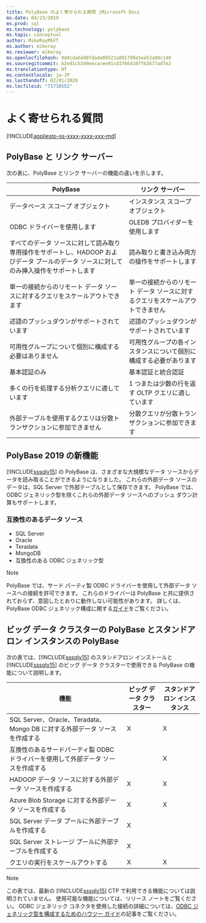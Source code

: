 ```yaml
---
title: PolyBase のよく寄せられる質問 |Microsoft Docs
ms.date: 04/23/2019
ms.prod: sql
ms.technology: polybase
ms.topic: conceptual
author: MikeRayMSFT
ms.author: mikeray
ms.reviewer: mikeray
ms.openlocfilehash: 9d4cda6dd0fdade80521a801799e5ee53a80c140
ms.sourcegitcommit: b2e81cb349eecacee91cd3766410ffb3677ad7e2
ms.translationtype: HT
ms.contentlocale: ja-JP
ms.lasthandoff: 02/01/2020
ms.locfileid: "71710552"
---
```

# <a name="frequently-asked-questions"></a>よく寄せられる質問

[!INCLUDE[appliesto-ss-xxxx-xxxx-xxx-md](../../includes/appliesto-ss-xxxx-xxxx-xxx-md.md)]

## <a name="polybase-vs-linked-servers"></a>PolyBase と リンク サーバー
次の表に、PolyBase とリンク サーバーの機能の違いを示します。

|PolyBase | リンク サーバー|
|--------------------------|--------------------------|  
|データベース スコープ オブジェクト|インスタンス スコープ オブジェクト|
|ODBC ドライバーを使用します|OLEDB プロバイダーを使用します|
|すべてのデータ ソースに対して読み取り専用操作をサポートし、HADOOP およびデータ プールのデータ ソースに対してのみ挿入操作をサポートします|読み取りと書き込み両方の操作をサポートします|
|単一の接続からのリモート データ ソースに対するクエリをスケールアウトできます |単一の接続からのリモート データ ソースに対するクエリをスケールアウトできません|
|述語のプッシュダウンがサポートされています|述語のプッシュダウンがサポートされています|
|可用性グループについて個別に構成する必要はありません|可用性グループの各インスタンスについて個別に構成する必要があります|
|基本認証のみ|基本認証と統合認証|
|多くの行を処理する分析クエリに適しています|1 つまたは少数の行を返す OLTP クエリに適しています|
|外部テーブルを使用するクエリは分散トランザクションに参加できません|分散クエリが分散トランザクションに参加できます|

## <a name="whats-new-in-polybase-2019"></a>PolyBase 2019 の新機能 

[!INCLUDE[sssqlv15](../../includes/sssqlv15-md.md)] の PolyBase は、さまざまな大規模なデータ ソースからデータを読み取ることができるようになりました。 これらの外部データ ソースのデータは、SQL Server で外部テーブルとして保存できます。 PolyBase では、ODBC ジェネリック型を除くこれらの外部データ ソースへのプッシュ ダウン計算もサポートします。

### <a name="compatible-data-sources"></a>互換性のあるデータ ソース

- SQL Server
- Oracle
- Teradata
- MongoDB
- 互換性のある ODBC ジェネリック型
  
> [!NOTE]
> PolyBase では、サード パーティ製 ODBC ドライバーを使用して外部データ ソースへの接続を許可できます。 これらのドライバーは PolyBase と共に提供されておらず、意図したとおりに動作しない可能性があります。 詳しくは、PolyBase ODBC ジェネリック構成に関する[ガイド](../../relational-databases/polybase/polybase-configure-odbc-generic.md)をご覧ください。  

## <a name="polybase-in-big-data-clusters-vs-polybase-in-stand-alone-instances"></a>ビッグ データ クラスターの PolyBase とスタンドアロン インスタンスの PolyBase

次の表では、[!INCLUDE[sssqlv15](../../includes/sssqlv15-md.md)] のスタンドアロン インストールと [!INCLUDE[sssqlv15](../../includes/sssqlv15-md.md)] のビッグ データ クラスターで使用できる PolyBase の機能について説明します。

|機能 |ビッグ データ クラスター|スタンドアロン インスタンス|
|--------------------------|--------------------------|---------|   
|SQL Server、Oracle、Teradata、Mongo DB に対する外部データ ソースを作成する |X|X |
|互換性のあるサードパーティ製 ODBC ドライバーを使用して外部データ ソースを作成する | | X|
|HADOOP データ ソースに対する外部データ ソースを作成する | X| X|
|Azure Blob Storage に対する外部データ ソースを作成する | X| X|
|SQL Server データ プールに外部テーブルを作成する | X| |
|SQL Server ストレージ プールに外部テーブルを作成する | X| |
|クエリの実行をスケールアウトする | X| X|

> [!NOTE]
>この表では、最新の [!INCLUDE[sssqlv15](../../includes/sssqlv15-md.md)] CTP で利用できる機能については説明されていません。 使用可能な機能については、リリース ノートをご覧ください。 ODBC ジェネリック コネクタを使用した接続の詳細については、[ODBC ジェネリック型を構成するためのハウツー ガイド](polybase-configure-odbc-generic.md)の記事をご覧ください。